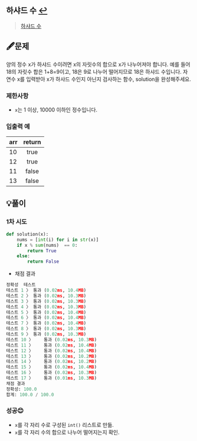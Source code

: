 ## 하샤드 수 [↩](../programmers_practice)

> [하샤드 수](https://programmers.co.kr/learn/courses/30/lessons/12947)

## 🖋️문제

양의 정수 x가 하샤드 수이려면 x의 자릿수의 합으로 x가 나누어져야 합니다. 예를 들어 18의 자릿수 합은 1+8=9이고, 18은 9로 나누어 떨어지므로 18은 하샤드 수입니다. 자연수 x를 입력받아 x가 하샤드 수인지 아닌지 검사하는 함수, solution을 완성해주세요.

### 제한사항

- `x`는 1 이상, 10000 이하인 정수입니다.

### 입출력 예

| arr  | return |
| ---- | :----: |
| 10   |  true  |
| 12   |  true  |
| 11   | false  |
| 13   | false  |

## 💡풀이

### 1차 시도

```python
def solution(x):
    nums = [int(i) for i in str(x)]
    if x % sum(nums)  == 0:
        return True
    else:
        return False
```

* 채점 결과

```python
정확성  테스트
테스트 1 〉	통과 (0.02ms, 10.4MB)
테스트 2 〉	통과 (0.02ms, 10.3MB)
테스트 3 〉	통과 (0.02ms, 10.3MB)
테스트 4 〉	통과 (0.02ms, 10.3MB)
테스트 5 〉	통과 (0.02ms, 10.4MB)
테스트 6 〉	통과 (0.02ms, 10.4MB)
테스트 7 〉	통과 (0.02ms, 10.4MB)
테스트 8 〉	통과 (0.02ms, 10.3MB)
테스트 9 〉	통과 (0.02ms, 10.3MB)
테스트 10 〉	통과 (0.02ms, 10.3MB)
테스트 11 〉	통과 (0.02ms, 10.4MB)
테스트 12 〉	통과 (0.02ms, 10.4MB)
테스트 13 〉	통과 (0.02ms, 10.2MB)
테스트 14 〉	통과 (0.02ms, 10.2MB)
테스트 15 〉	통과 (0.02ms, 10.4MB)
테스트 16 〉	통과 (0.02ms, 10.3MB)
테스트 17 〉	통과 (0.01ms, 10.3MB)
채점 결과
정확성: 100.0
합계: 100.0 / 100.0
```

### 성공😊
- `x`를 각 자리 수로 구성된 `int()` 리스트로 만듦.
- `x`를 각 자리 수의 합으로 나누어 떨어지는지 확인.

